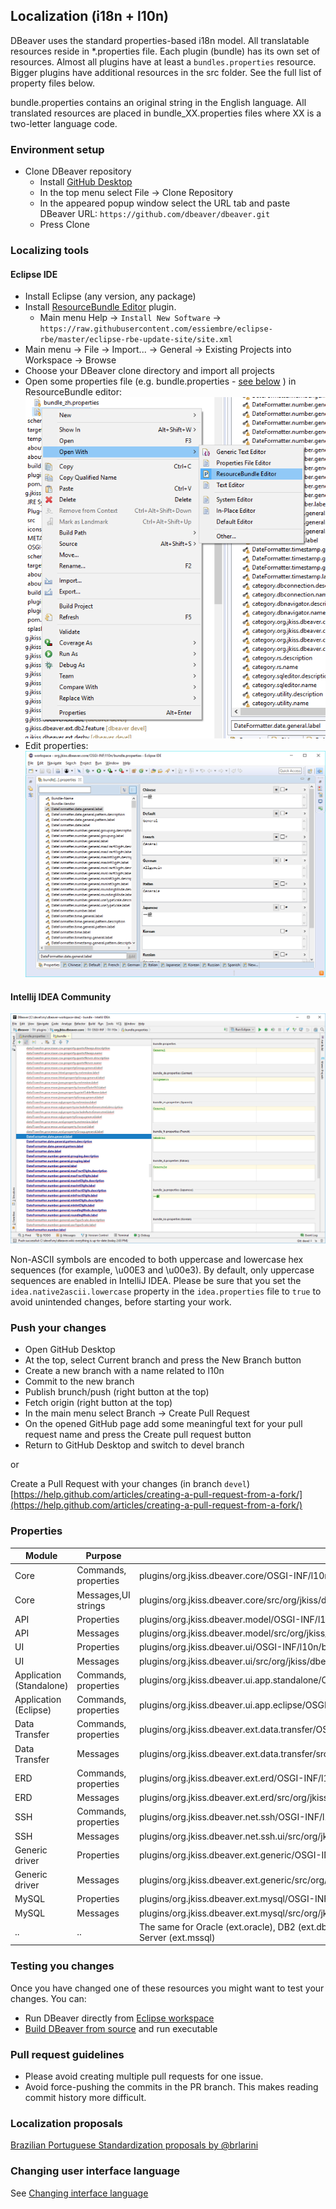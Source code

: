 ## Localization (i18n + l10n)

DBeaver uses the standard properties-based i18n model.
All translatable resources reside in *.properties file. Each plugin (bundle) has its own set of resources.
Almost all plugins have at least a `bundles.properties` resource. Bigger plugins have additional resources in the src folder.
See the full list of property files below.

bundle.properties contains an original string in the English language.
All translated resources are placed in bundle_XX.properties files where XX is a two-letter language code.

### Environment setup
- Clone DBeaver repository
  - Install [GitHub Desktop](https://desktop.github.com/)
  - In the top menu select File -> Clone Repository
  - In the appeared popup window select the URL tab and paste DBeaver URL: `https://github.com/dbeaver/dbeaver.git`
  - Press Clone

### Localizing tools
#### Eclipse IDE
- Install Eclipse (any version, any package)
- Install [ResourceBundle Editor](http://essiembre.github.io/eclipse-rbe/) plugin.
  - Main menu Help -> `Install New Software` -> `https://raw.githubusercontent.com/essiembre/eclipse-rbe/master/eclipse-rbe-update-site/site.xml`
- Main menu -> File -> Import... -> General -> Existing Projects into Workspace -> Browse
- Choose your DBeaver clone directory and import all projects
- Open some properties file (e.g. bundle.properties - <a href="#properties">see below</a> ) in ResourceBundle editor:
![Open resource in Properties Editor](images/ug/Open-Properties-Bundle.png)
- Edit properties:
![](images/ug/Localize-Bundle-Editor.png)

#### Intellij IDEA Community
![](images/ug/Localize-Bundle-IDEA.png)

Non-ASCII symbols are encoded to both uppercase and lowercase hex sequences (for example, \u00E3 and \u00e3). By default, only uppercase sequences are enabled in IntelliJ IDEA. Please be sure that you set the `idea.native2ascii.lowercase` property in the `idea.properties` file to `true` to avoid unintended changes, before starting your work.

### Push your changes

- Open GitHub Desktop 
- At the top, select Current branch and press the New Branch button
- Create a new branch with a name related to l10n
- Commit to the new branch
- Publish brunch/push (right button at the top)
- Fetch origin (right button at the top)
- In the main menu select Branch -> Create Pull Request
- On the opened GitHub page add some meaningful text for your pull request name and press the Create pull request button
- Return to GitHub Desktop and switch to devel branch

or 

Create a Pull Request with your changes (in branch `devel`)
[https://help.github.com/articles/creating-a-pull-request-from-a-fork/](https://help.github.com/articles/creating-a-pull-request-from-a-fork/)

### Properties

Module|Purpose|File
---|---|---
Core| Commands, properties | plugins/org.jkiss.dbeaver.core/OSGI-INF/l10n/bundle.properties
Core|Messages,UI strings | plugins/org.jkiss.dbeaver.core/src/org/jkiss/dbeaver/core/CoreResources.properties
API | Properties | plugins/org.jkiss.dbeaver.model/OSGI-INF/l10n/bundle.properties
API | Messages | plugins/org.jkiss.dbeaver.model/src/org/jkiss/dbeaver/model/messages/ModelResources.properties
UI | Properties | plugins/org.jkiss.dbeaver.ui/OSGI-INF/l10n/bundle.properties
UI | Messages | plugins/org.jkiss.dbeaver.ui/src/org/jkiss/dbeaver/bundle/UIMessages.properties
Application (Standalone)| Commands, properties | plugins/org.jkiss.dbeaver.ui.app.standalone/OSGI-INF/l10n/bundle.properties
Application (Eclipse)| Commands, properties | plugins/org.jkiss.dbeaver.ui.app.eclipse/OSGI-INF/l10n/bundle.properties
Data Transfer| Commands, properties | plugins/org.jkiss.dbeaver.ext.data.transfer/OSGI-INF/l10n/bundle.properties
Data Transfer| Messages | plugins/org.jkiss.dbeaver.ext.data.transfer/src/org/jkiss/dbeaver/tools/transfer/internal/DTMessages.properties
ERD| Commands, properties | plugins/org.jkiss.dbeaver.ext.erd/OSGI-INF/l10n/bundle.properties
ERD| Messages | plugins/org.jkiss.dbeaver.ext.erd/src/org/jkiss/dbeaver/ext/erd/ERDResources.properties
SSH| Commands, properties | plugins/org.jkiss.dbeaver.net.ssh/OSGI-INF/l10n/bundle.properties
SSH| Messages | plugins/org.jkiss.dbeaver.net.ssh.ui/src/org/jkiss/dbeaver/ui/net/ssh/SSHUIMessages.properties
Generic driver| Properties | plugins/org.jkiss.dbeaver.ext.generic/OSGI-INF/l10n/bundle.properties
Generic driver| Messages | plugins/org.jkiss.dbeaver.ext.generic/src/org/jkiss/dbeaver/ext/generic/GenericResources.properties
MySQL| Properties | plugins/org.jkiss.dbeaver.ext.mysql/OSGI-INF/l10n/bundle.properties
MySQL| Messages | plugins/org.jkiss.dbeaver.ext.mysql/src/org/jkiss/dbeaver/ext/mysql/MySQLResources.properties
..|..|The same for Oracle (ext.oracle), DB2 (ext.db2), Exasol (ext.exasol), PostgreSQL (ext.postgresql) and SQL Server (ext.mssql)

### Testing you changes

Once you have changed one of these resources you might want to test your changes.
You can:

- Run DBeaver directly from [Eclipse workspace](Develop-in-Eclipse)
- [Build DBeaver from source](Build-from-sources) and run executable

### Pull request guidelines
* Please avoid creating multiple pull requests for one issue.
* Avoid force-pushing the commits in the PR branch. This makes reading commit history more difficult.

### Localization proposals
[Brazilian Portuguese Standardization proposals by @brlarini](Brazilian-Portuguese-Standardization-proposals)

### Changing user interface language

See [Changing interface language](UI_Language)
